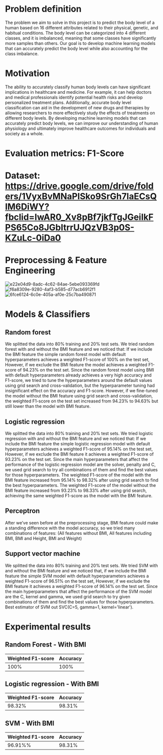 # Problem definition
The problem we aim to solve in this project is to predict the body level of a human based on 16 different attributes related to their physical, genetic, and habitual conditions. The body level can be categorized into 4 different classes, and it is imbalanced, meaning that some classes have significantly more samples than others. Our goal is to develop machine learning models that can accurately predict the body level while also accounting for the class imbalance.

# Motivation
The ability to accurately classify human body levels can have significant implications in healthcare and medicine. For example, it can help doctors and medical professionals identify potential health risks and develop personalized treatment plans. Additionally, accurate body level classification can aid in the development of new drugs and therapies by allowing researchers to more effectively study the effects of treatments on different body levels. By developing machine learning models that can accurately predict body levels, we can improve our understanding of human physiology and ultimately improve healthcare outcomes for individuals and society as a whole.

# Evaluation metrics: F1-Score

# Dataset: https://drive.google.com/drive/folders/1VyxBvMNaPISko9SrGh7laECsQIM6DiWY?fbclid=IwAR0_Xv8pBf7jkfTgJGeiIkFPS65Co8JGbltrrUJQzVB3p0S-KZuLc-0iDa0

# Preprocessing & Feature Engineering

![e22e04d9-8adc-4c62-84ae-5ebe093369fd](https://github.com/ahmedayman1420/Human-Body-Level-Classification/assets/76254195/8e3dcece-79fd-4cf5-8fdb-44f693531824)
![f6a8309e-9280-4af3-b585-d77acb6912f1](https://github.com/ahmedayman1420/Human-Body-Level-Classification/assets/76254195/bcd7a933-b082-48d8-8110-5d2efd315125)
![6fce6124-6c0e-405a-af0e-25c7ba490871](https://github.com/ahmedayman1420/Human-Body-Level-Classification/assets/76254195/fc34791d-f861-47be-bd2c-430142e4c7eb)

# Models & Classifiers

## Random forest
We splitted the data into 80% training and 20% test sets. We tried random forest with and without the BMI feature and we noticed that: If we include the BMI feature the simple random forest model with default hyperparameters achieves a weighted F1-score of 100% on the test set, However, if we exclude the BMI feature the model achieves a weighted F1-score of 94.23% on the test set. Since the random forest model using BMI with default hyperparameters already achieves a very high accuracy and F1-score, we tried to tune the hyperparameters around the default values using grid search and cross-validation, but the hyperparameter tuning had insignificant effect on the accuracy and F1-score. However, if we fine-tuned the model without the BMI feature using grid search and cross-validation, the weighted F1-score on the test set increased from 94.23% to 94.63% but still lower than the model with BMI feature.

## Logistic regression
We splitted the data into 80% training and 20% test sets. We tried logistic regression with and without the BMI feature and we noticed that: If we include the BMI feature the simple logistic regression model with default hyperparameters achieves a weighted F1-score of 95.14% on the test set, However, if we exclude the BMI feature it achieves a weighted F1-score of 93.23% on the test set. Since the main hyperparameters that affect the performance of the logistic regression model are the solver, penalty and C, we used grid search to try all combinations of them and find the best values for those hyperparameters. The weighted F1-score of the model with the BMI feature increased from 95.14% to 98.32% after using grid search to find the best hyperparameters. The weighted F1-score of the model without the BMI feature increased from 93.23% to 98.33% after using grid search, achieving the same weighted F1-score as the model with the BMI feature.

## Perceptron
After we’ve seen before at the preprocessing stage, BMI feature could make a standing difference with the model accuracy, so we tried many combinations of features: (All features without BMI, All features including BMI, BMI and Height, BMI and Weight)

## Support vector machine
We splitted the data into 80% training and 20% test sets. We tried SVM with and without the BMI feature and we noticed that, if we include the BMI feature the simple SVM model with default hyperparameters achieves a weighted F1-score of 96.51% on the test set, However, if we exclude the BMI feature it achieves a weighted F1-score of 96.14% on the test set. Since the main hyperparameters that affect the performance of the SVM model are the C, kernel and gamma, we used grid search to try given combinations of them and find the best values for those hyperparameters. Best estimator of SVM out SVC(C=5, gamma=1, kernel='linear').

# Experimental results

## Random Forest - With BMI
Weighted F1-score | Accuracy
------------ | -------------
    100%     |     100%

## Logistic regression - With BMI
Weighted F1-score | Accuracy
------------ | -------------
    98.32%   |     98.31%
    
 ## SVM - With BMI
Weighted F1-score | Accuracy
------------ | -------------
    96.91%%  |     98.31%





















